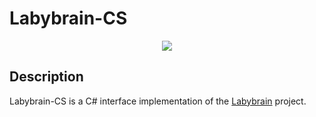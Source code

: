 # Labybrain-CS
<p align="center">
  <img src="https://raw.githubusercontent.com/Kseen715/imgs/main/favicon.ico" />
</p>

## Description
Labybrain-CS is a C# interface implementation of the [Labybrain](https://github.com/Kseen715/labybrain) project.

